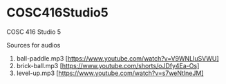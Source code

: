 # COSC416Studio5
COSC 416 Studio 5

Sources for audios
1. ball-paddle.mp3 [https://www.youtube.com/watch?v=V9WNLIuSVWU]
2. brick-ball.mp3 [https://www.youtube.com/shorts/oJDfy4Ea-Os]
3. level-up.mp3 [https://www.youtube.com/watch?v=s7weNtlneJM]
